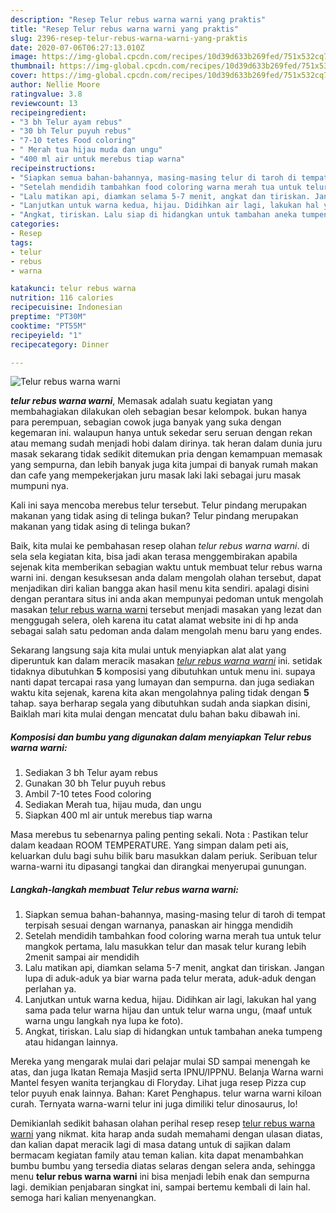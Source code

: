 ```yaml
---
description: "Resep Telur rebus warna warni yang praktis"
title: "Resep Telur rebus warna warni yang praktis"
slug: 2396-resep-telur-rebus-warna-warni-yang-praktis
date: 2020-07-06T06:27:13.010Z
image: https://img-global.cpcdn.com/recipes/10d39d633b269fed/751x532cq70/telur-rebus-warna-warni-foto-resep-utama.jpg
thumbnail: https://img-global.cpcdn.com/recipes/10d39d633b269fed/751x532cq70/telur-rebus-warna-warni-foto-resep-utama.jpg
cover: https://img-global.cpcdn.com/recipes/10d39d633b269fed/751x532cq70/telur-rebus-warna-warni-foto-resep-utama.jpg
author: Nellie Moore
ratingvalue: 3.8
reviewcount: 13
recipeingredient:
- "3 bh Telur ayam rebus"
- "30 bh Telur puyuh rebus"
- "7-10 tetes Food coloring"
- " Merah tua hijau muda dan ungu"
- "400 ml air untuk merebus tiap warna"
recipeinstructions:
- "Siapkan semua bahan-bahannya, masing-masing telur di taroh di tempat terpisah sesuai dengan warnanya, panaskan air hingga mendidih"
- "Setelah mendidih tambahkan food coloring warna merah tua untuk telur mangkok pertama, lalu masukkan telur dan masak telur kurang lebih 2menit sampai air mendidih"
- "Lalu matikan api, diamkan selama 5-7 menit, angkat dan tiriskan. Jangan lupa di aduk-aduk ya biar warna pada telur merata, aduk-aduk dengan perlahan ya."
- "Lanjutkan untuk warna kedua, hijau. Didihkan air lagi, lakukan hal yang sama pada telur warna hijau dan untuk telur warna ungu, (maaf untuk warna ungu langkah nya lupa ke foto)."
- "Angkat, tiriskan. Lalu siap di hidangkan untuk tambahan aneka tumpeng atau hidangan lainnya."
categories:
- Resep
tags:
- telur
- rebus
- warna

katakunci: telur rebus warna 
nutrition: 116 calories
recipecuisine: Indonesian
preptime: "PT30M"
cooktime: "PT55M"
recipeyield: "1"
recipecategory: Dinner

---
```



![Telur rebus warna warni](https://img-global.cpcdn.com/recipes/10d39d633b269fed/751x532cq70/telur-rebus-warna-warni-foto-resep-utama.jpg)

<b><i>telur rebus warna warni</i></b>, Memasak adalah suatu kegiatan yang membahagiakan dilakukan oleh sebagian besar kelompok. bukan hanya para perempuan, sebagian cowok juga banyak yang suka dengan kegemaran ini. walaupun hanya untuk sekedar seru seruan dengan rekan atau memang sudah menjadi hobi dalam dirinya. tak heran dalam dunia juru masak sekarang tidak sedikit ditemukan pria dengan kemampuan memasak yang sempurna, dan lebih banyak juga kita jumpai di banyak rumah makan dan cafe yang mempekerjakan juru masak laki laki sebagai juru masak mumpuni nya.

Kali ini saya mencoba merebus telur tersebut. Telur pindang merupakan makanan yang tidak asing di telinga bukan? Telur pindang merupakan makanan yang tidak asing di telinga bukan?

Baik, kita mulai ke pembahasan resep olahan <i>telur rebus warna warni</i>. di sela sela kegiatan kita, bisa jadi akan terasa menggembirakan apabila sejenak kita memberikan sebagian waktu untuk membuat telur rebus warna warni ini. dengan kesuksesan anda dalam mengolah olahan tersebut, dapat menjadikan diri kalian bangga akan hasil menu kita sendiri. apalagi disini dengan perantara situs ini anda akan mempunyai pedoman untuk mengolah masakan <u>telur rebus warna warni</u> tersebut menjadi masakan yang lezat dan menggugah selera, oleh karena itu catat alamat website ini di hp anda sebagai salah satu pedoman anda dalam mengolah menu baru yang endes.


Sekarang langsung saja kita mulai untuk menyiapkan alat alat yang diperuntuk kan dalam meracik masakan <u><i>telur rebus warna warni</i></u> ini. setidak tidaknya dibutuhkan <b>5</b> komposisi yang dibutuhkan untuk menu ini. supaya nanti dapat tercapai rasa yang lumayan dan sempurna. dan juga sediakan waktu kita sejenak, karena kita akan mengolahnya paling tidak dengan <b>5</b> tahap. saya berharap segala yang dibutuhkan sudah anda siapkan disini, Baiklah mari kita mulai dengan mencatat dulu bahan baku dibawah ini.

<!--inarticleads1-->

##### Komposisi dan bumbu yang digunakan dalam menyiapkan Telur rebus warna warni:

1. Sediakan 3 bh Telur ayam rebus
1. Gunakan 30 bh Telur puyuh rebus
1. Ambil 7-10 tetes Food coloring
1. Sediakan  Merah tua, hijau muda, dan ungu
1. Siapkan 400 ml air untuk merebus tiap warna


Masa merebus tu sebenarnya paling penting sekali. Nota : Pastikan telur dalam keadaan ROOM TEMPERATURE. Yang simpan dalam peti ais, keluarkan dulu bagi suhu bilik baru masukkan dalam periuk. Seribuan telur warna-warni itu dipasangi tangkai dan dirangkai menyerupai gunungan. 

<!--inarticleads2-->

##### Langkah-langkah membuat Telur rebus warna warni:

1. Siapkan semua bahan-bahannya, masing-masing telur di taroh di tempat terpisah sesuai dengan warnanya, panaskan air hingga mendidih
1. Setelah mendidih tambahkan food coloring warna merah tua untuk telur mangkok pertama, lalu masukkan telur dan masak telur kurang lebih 2menit sampai air mendidih
1. Lalu matikan api, diamkan selama 5-7 menit, angkat dan tiriskan. Jangan lupa di aduk-aduk ya biar warna pada telur merata, aduk-aduk dengan perlahan ya.
1. Lanjutkan untuk warna kedua, hijau. Didihkan air lagi, lakukan hal yang sama pada telur warna hijau dan untuk telur warna ungu, (maaf untuk warna ungu langkah nya lupa ke foto).
1. Angkat, tiriskan. Lalu siap di hidangkan untuk tambahan aneka tumpeng atau hidangan lainnya.


Mereka yang mengarak mulai dari pelajar mulai SD sampai menengah ke atas, dan juga Ikatan Remaja Masjid serta IPNU/IPPNU. Belanja Warna warni Mantel fesyen wanita terjangkau di Floryday. Lihat juga resep Pizza cup telor puyuh enak lainnya. Bahan: Karet Penghapus. telur warna warni kiloan curah. Ternyata warna-warni telur ini juga dimiliki telur dinosaurus, lo! 

Demikianlah sedikit bahasan olahan perihal resep resep <u>telur rebus warna warni</u> yang nikmat. kita harap anda sudah memahami dengan ulasan diatas, dan kalian dapat meracik lagi di masa datang untuk di sajikan dalam bermacam kegiatan family atau teman kalian. kita dapat menambahkan bumbu bumbu yang tersedia diatas selaras dengan selera anda, sehingga menu <b>telur rebus warna warni</b> ini bisa menjadi lebih enak dan sempurna lagi. demikian penjabaran singkat ini, sampai bertemu kembali di lain hal. semoga hari kalian menyenangkan.
